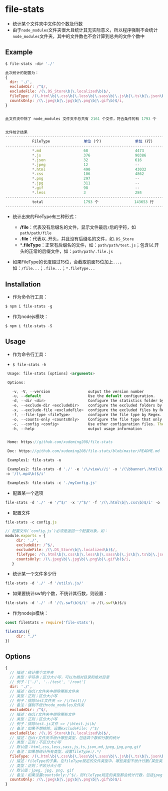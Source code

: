 # file-stats 
  - 统计某个文件夹中文件的个数及行数
  - 由于`node_modules`文件夹很大且统计其无实际意义，所以程序强制不会统计`node_modules`文件夹，其中的文件数也不会计算到总共的文件个数中

## Example
```javascript
$ file-stats -dir './'
```

```javascript
此次统计的配置为：
{
  dir: './',
  excludeDir: /^$/,
  excludeFile: /(\.DS_Store\b|\.localized\b)$/,
  fileType: /(\.html\b|\.css\b|\.less\b|\.sass\b|\.js\b|\.ts\b|\.json\b|\.md\b|\.jpeg\b|\.jpg\b|\.png\b|\.gif\b)$/i,
  countsOnly: /(\.jpeg\b|\.jpg\b|\.png\b|\.gif\b)$/i,
}


此文件夹中除了 node_modules 文件夹中总共有 2161 个文件，符合条件的有 1793 个


文件统计结果
-----------------------------------------------------------------------------------
            FileType               单位 (个)               单位 (行)
-----------------------------------------------------------------------------------
            *.md                   68                     4473
            *.js                   376                    90386
            *.json                 32                     616
            *.jpeg                 12                     --
            *.html                 490                    43032
            *.css                  106                    4862
            *.png                  297                    --
            *.jpg                  311                    --
            *.gif                  98                     --
            *.less                 3                      284
-----------------------------------------------------------------------------------
            total                  1793 个                143653 行
-----------------------------------------------------------------------------------
```

- 统计出来的FileType有三种形式：
  - **/file**：代表没有后缀名的文件，显示文件最后`/`后的字符，如`path/path/file`
  - **.file**：代表以`.`开头，并且没有后缀名的文件，如`.DS_Store`
  - ***.fileType**：正常有后缀名的文件，如：`path/path/test.js`；包含以.开头的正常的后缀文件，如：`path/path/.file.js`

- 如果FileType的长度超过15位，会截取前面15位加上`...`，如：`/file...`；`.file...`；`*.fileType...`


## Installation
- 作为命令行工具：

```javascript
$ npm i file-stats -g
```
- 作为nodejs模块：

```javascript
$ npm i file-stats -S
```

## Usage
- 作为命令行工具：

 - `$ file-stats -h`
 
 ```javascript
  Usage: file-stats [options] <arguments>

  Options:

    -v, -V, --version                 output the version number
    -u, --default                     Use the default configuration.
    -d, --dir <dir>                   Configure the statistics folder by String.
    -e, --exclude-dir <excludeDir>    configure the excluded folders by Regex.
    -x, --exclude-file <excludeFile>  configure the excluded files by Regex.
    -f, --file-type <fileType>        configure the file type by Regex.
    -o, --counts-only <countsOnly>    Configure the file type that only counts the number of files by Regex.
    -c, --config <config>             Use other configuration files. The configuration file must return an object.
    -h, --help                        output usage information


  Home: https://github.com/xudeming208/file-stats

  Doc: https://github.com/xudeming208/file-stats/blob/master/README.md

  Examples1: file-stats -u

  Examples2: file-stats -d './' -e '/\/view\//i' -x '/(\bbanner\.html\b)$/i' -f '/(\.html\b)$/i'
 -o '/(\.mp4\b)$/i'

  Examples3: file-stats -c './myConfig.js'
 ```
 
 - 配置某一个选项
 
 ```javascript
 file-stats -d './' -e '/^$/' -x '/^$/' -f '/(\.html\b|\.css\b)$/i' -o '/(\.mp4\b)$/i'
 ```
 - 配置文件
 
 ```javascript
 file-stats -c config.js
 
 // 配置文件(`config.js`)必须是返回一个配置对象，如：
 module.exports = {
      dir: './',
      excludeDir: /^$/,
      excludeFile: /(\.DS_Store\b|\.localized\b)$/,
      fileType: /(\.html\b|\.css\b|\.less\b|\.sass\b|\.js\b|\.ts\b|\.json\b|\.md\b|\.jpeg\b|\.jpg\b|\.png\b|\.gif\b)$/i,
      countsOnly: /(\.jpeg\b|\.jpg\b|\.png\b|\.gif\b)$/i,
    }
 ```
 
 - 统计某一个文件多少行
 
 ```javascript
 file-stats -d './' -f '/utils\.js/'
 ```

 - 如果要统计swf的个数，不统计其行数，则设置：
 
 ```javascript
 file-stats -d './' -f '/(\.swf\b)$/i' -o /(\.swf\b)$/i
 ```

- 作为nodejs模块：
 
 ```javascript
 const fileStats = require('file-stats');
 
 fileStats({
      dir: "./"
 })
 ```

## Options

```javascript
{
  // 描述：统计哪个文件夹
  // 类型：字符串；区分大小写，可以为相对目录和绝对目录
  // 例子：['./', '../test', '/root']
  dir: './',
  // 描述：在dir文件夹中排除哪些文件夹
  // 类型：正则；区分大小写
  // 例子：排除test文件夹 => /\/test\//
  // 备注：强制不统计node_modules文件夹
  excludeDir: /^$/,
  // 描述：在dir文件夹中排除哪些文件
  // 类型：正则；区分大小写
  // 例子：排除test.js文件 => /\btest.js\b/
  // 备注：如果不想排除，设置excludeFile: /^$/
  excludeFile: /(\.DS_Store\b|\.localized\b)$/,
  // 描述：在dir文件夹中统计哪些类型，包括其个数和行数的统计
  // 类型：正则；不区分大小写
  // 默认值：html,css,less,sass,js,ts,json,md,jpeg,jpg,png,gif
  // 备注：如果想统计所有类型，设置fileType:/.*/
  fileType: /(\.html\b|\.css\b|\.less\b|\.sass\b|\.js\b|\.ts\b|\.json\b|\.md\b|\.jpeg\b|\.jpg\b|\.png\b|\.gif\b)$/i,
  // 描述：fileType的子集，在fileType规定的文件类型中，哪些类型不统计行数(某些类型的文件统计其行数无意义)，只统计其个数
  // 类型：正则；不区分大小写
  // 默认值：jpeg, jpg, png, gif
  // 备注：如果设置countsOnly:/^$/，则fileType规定的类型都会统计行数，包括jpeg、png等
  countsOnly: /(\.jpeg\b|\.jpg\b|\.png\b|\.gif\b)$/i
}
```
